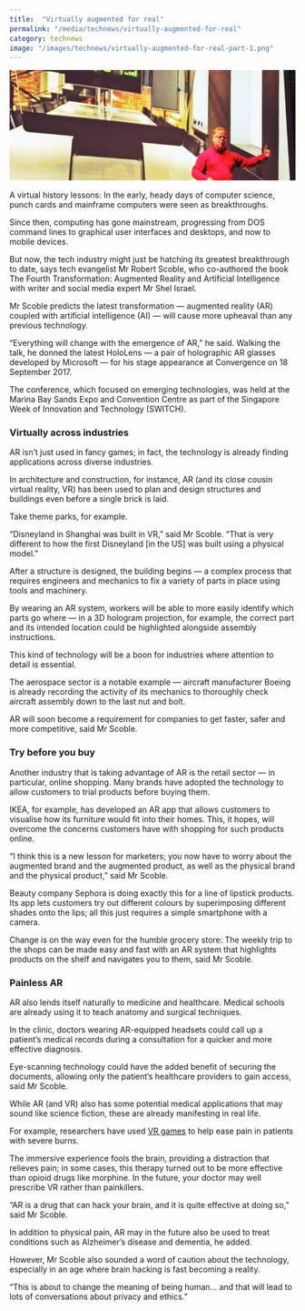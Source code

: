 ```yaml
---
title:  "Virtually augmented for real"
permalink: "/media/technews/virtually-augmented-for-real"
category: technews
image: "/images/technews/virtually-augmented-for-real-part-1.png"
---
```


![Virtually augmented for real](/images/technews/virtually-augmented-for-real-part-1.png)

A virtual history lessons: In the early, heady days of computer science, punch cards and mainframe computers were seen as breakthroughs.

Since then, computing has gone mainstream, progressing from DOS command lines to graphical user interfaces and desktops, and now to mobile devices.

But now, the tech industry might just be hatching its greatest breakthrough to date, says tech evangelist Mr Robert Scoble, who co-authored the book The Fourth Transformation: Augmented Reality and Artificial Intelligence with writer and social media expert Mr Shel Israel.

Mr Scoble predicts the latest transformation — augmented reality (AR) coupled with artificial intelligence (AI) — will cause more upheaval than any previous technology.

“Everything will change with the emergence of AR,” he said. Walking the talk, he donned the latest HoloLens — a pair of holographic AR glasses developed by Microsoft — for his stage appearance at Convergence on 18 September 2017.

The conference, which focused on emerging technologies, was held at the Marina Bay Sands Expo and Convention Centre as part of the Singapore Week of Innovation and Technology (SWITCH).

### **Virtually across industries**
AR isn’t just used in fancy games; in fact, the technology is already finding applications across diverse industries.

In architecture and construction, for instance, AR (and its close cousin virtual reality, VR) has been used to plan and design structures and buildings even before a single brick is laid.

Take theme parks, for example.

“Disneyland in Shanghai was built in VR,” said Mr Scoble. “That is very different to how the first Disneyland [in the US] was built using a physical model.”

After a structure is designed, the building begins — a complex process that requires engineers and mechanics to fix a variety of parts in place using tools and machinery.

By wearing an AR system, workers will be able to more easily identify which parts go where — in a 3D hologram projection, for example, the correct part and its intended location could be highlighted alongside assembly instructions.

This kind of technology will be a boon for industries where attention to detail is essential.

The aerospace sector is a notable example — aircraft manufacturer Boeing is already recording the activity of its mechanics to thoroughly check aircraft assembly down to the last nut and bolt.

AR will soon become a requirement for companies to get faster, safer and more competitive, said Mr Scoble.

### **Try before you buy**
Another industry that is taking advantage of AR is the retail sector — in particular, online shopping. Many brands have adopted the technology to allow customers to trial products before buying them.

IKEA, for example, has developed an AR app that allows customers to visualise how its furniture would fit into their homes. This, it hopes, will overcome the concerns customers have with shopping for such products online.

“I think this is a new lesson for marketers; you now have to worry about the augmented brand and the augmented product, as well as the physical brand and the physical product,” said Mr Scoble.

Beauty company Sephora is doing exactly this for a line of lipstick products. Its app lets customers try out different colours by superimposing different shades onto the lips; all this just requires a simple smartphone with a camera.

Change is on the way even for the humble grocery store: The weekly trip to the shops can be made easy and fast with an AR system that highlights products on the shelf and navigates you to them, said Mr Scoble.

### **Painless AR**
AR also lends itself naturally to medicine and healthcare. Medical schools are already using it to teach anatomy and surgical techniques.

In the clinic, doctors wearing AR-equipped headsets could call up a patient’s medical records during a consultation for a quicker and more effective diagnosis.

Eye-scanning technology could have the added benefit of securing the documents, allowing only the patient’s healthcare providers to gain access, said Mr Scoble.

While AR (and VR) also has some potential medical applications that may sound like science fiction, these are already manifesting in real life.

For example, researchers have used [VR games](http://www.vrpain.com/) to help ease pain in patients with severe burns.

The immersive experience fools the brain, providing a distraction that relieves pain; in some cases, this therapy turned out to be more effective than opioid drugs like morphine. In the future, your doctor may well prescribe VR rather than painkillers.

“AR is a drug that can hack your brain, and it is quite effective at doing so,” said Mr Scoble.

In addition to physical pain, AR may in the future also be used to treat conditions such as Alzheimer’s disease and dementia, he added. 

However, Mr Scoble also sounded a word of caution about the technology, especially in an age where brain hacking is fast becoming a reality.

“This is about to change the meaning of being human… and that will lead to lots of conversations about privacy and ethics.”
